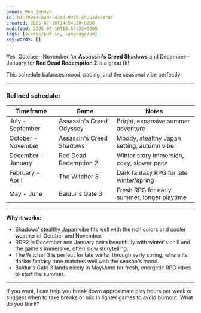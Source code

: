 ```yaml
---
owner: Ben Jendyk
id: 07c70247-8ab2-43ad-932b-a5653d43ecaf
created: 2025-07-10T14:54:20+0200
modified: 2025-07-10T14:54:23+0200
tags: [access/public, language/en]
key-words: []
---
```


Yes, October--November for **Assassin's Creed Shadows** and December--January for **Red Dead Redemption 2** is a great fit!

This schedule balances mood, pacing, and the seasonal vibe perfectly:

* * *

### Refined schedule:

| Timeframe | Game | Notes | 
| ---- | ---- | ----  |
| July - September | Assassin's Creed Odyssey | Bright, expansive summer adventure | 
| October - November | Assassin's Creed Shadows | Moody, stealthy Japan setting, autumn vibe | 
| December - January | Red Dead Redemption 2 | Winter story immersion, cozy, slower pace | 
| February - April | The Witcher 3 | Dark fantasy RPG for late winter/spring | 
| May - June | Baldur's Gate 3 | Fresh RPG for early summer, longer playtime | 
* * *

**Why it works:**

- Shadows' stealthy Japan vibe fits well with the rich colors and cooler weather of October and November.
- RDR2 in December and January pairs beautifully with winter's chill and the game's immersive, often slow storytelling.
- The Witcher 3 is perfect for late winter through early spring, where its darker fantasy tone matches well with the season's mood.
- Baldur's Gate 3 lands nicely in May/June for fresh, energetic RPG vibes to start the summer.
* * *

If you want, I can help you break down approximate play hours per week or suggest when to take breaks or mix in lighter games to avoid burnout. What do you think?